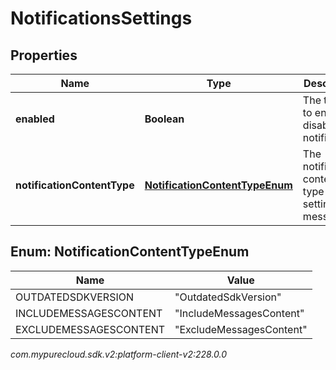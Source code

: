 # NotificationsSettings


## Properties

| Name | Type | Description | Notes |
| ------------ | ------------- | ------------- | ------------- |
| **enabled** | **Boolean** | The toggle to enable or disable notifications |  [optional] |
| **notificationContentType** | [**NotificationContentTypeEnum**](#Enum--NotificationContentTypeEnum) | The notification content type settings for messenger |  [optional] |


## Enum: NotificationContentTypeEnum

| Name | Value |
| ---- | ----- |
| OUTDATEDSDKVERSION | &quot;OutdatedSdkVersion&quot; | 
| INCLUDEMESSAGESCONTENT | &quot;IncludeMessagesContent&quot; | 
| EXCLUDEMESSAGESCONTENT | &quot;ExcludeMessagesContent&quot; | 




_com.mypurecloud.sdk.v2:platform-client-v2:228.0.0_
